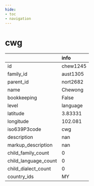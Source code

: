 ```yaml
---
hide:
- toc
- navigation
---
```

# cwg
|                      | info     |
|:---------------------|:---------|
| id                   | chew1245 |
| family_id            | aust1305 |
| parent_id            | nort2682 |
| name                 | Chewong  |
| bookkeeping          | False    |
| level                | language |
| latitude             | 3.83331  |
| longitude            | 102.081  |
| iso639P3code         | cwg      |
| description          | nan      |
| markup_description   | nan      |
| child_family_count   | 0        |
| child_language_count | 0        |
| child_dialect_count  | 0        |
| country_ids          | MY       |